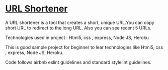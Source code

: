 # [URL Shortener](https://url-shortner-sumedha.herokuapp.com/)<br>

A URL shortener is a tool that creates a short, unique URL.You can copy short URL to redirect to the long URL. Also you can see recent 5 URLs.<br>

Technologies used in project : Html5, css , express, Node JS, Heroku<br>

This is good sample project for beginner to lear technologies like Html5, css , express, Node JS, Heroku.<br>

Code follows airbnb eslint guidelines and standard stylelint guidelines.<br>
